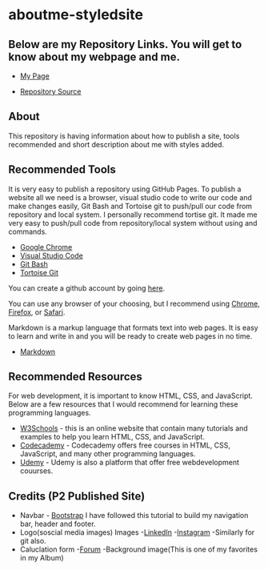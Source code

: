 # aboutme-styledsite

## Below are my Repository Links. You will get to know about my webpage and me.
* [My Page](https://suma-gitrep.github.io/about-me/)

* [Repository Source](https://github.com/suma-gitrep/about-me.git)

## About
This repository is having information about how to publish a site, tools recommended and short description about me with styles added.

## Recommended Tools
It is very easy to publish a repository using GitHub Pages. To publish a website all we need is a browser, visual studio code to write our code and make changes easily, Git Bash and Tortoise git to push/pull our code from repository and local system. I personally recommend tortise git. It made me very easy to push/pull code from repository/local system without using and commands.
* [Google Chrome](https://www.google.com/chrome/?brand=CHBD&gclid=Cj0KCQjw753rBRCVARIsANe3o460a2eQWalm9l07dAQtspcqNWSrGRG_e0Hgm7tJZyZiGTvYJOeIFHcaAq7KEALw_wcB&gclsrc=aw.ds)
* [Visual Studio Code](https://code.visualstudio.com/)
* [Git Bash](https://git-scm.com/downloads)
* [Tortoise Git](https://tortoisegit.org/)

You can create a github account by going [here](https://github.com/join).

You can use any browser of your choosing, but I recommend using [Chrome](https://www.google.com/chrome/), [Firefox](https://www.mozilla.org/en-US/firefox/), or [Safari](https://www.apple.com/safari/). 

Markdown is a markup language that formats text into web pages. It is easy to learn and write in and you will be ready to create web pages in no time. 
* [Markdown](https://www.markdownguide.org/basic-syntax)

## Recommended Resources
For web development, it is important to know HTML, CSS, and JavaScript. Below are a few resources that I would recommend for learning these programming languages.
- [W3Schools](https://www.w3schools.com/) - this is an online website that contain many tutorials and examples to help you learn HTML, CSS, and JavaScript.
- [Codecademy](https://www.codecademy.com/) - Codecademy offers free courses in HTML, CSS, JavaScript, and many other programming languages. 
- [Udemy](https://www.udemy.com/courses/development/web-development/) - Udemy is also a platform that offer free webdevelopment couurses.

## Credits (P2 Published Site)
- Navbar - [Bootstrap](https://websitesetup.org/bootstrap-tutorial-for-beginners/) I have followed this tutorial to build my navigation  bar, header and footer.
- Logo(soscial media images) Images 
-[LinkedIn](https://www.w3schools.com/icons/tryit.asp?filename=tryicons_fa-linkedin-square) 
-[Instagram](https://www.w3schools.com/icons/tryit.asp?filename=tryicons_fa-instagram)
-Similarly for git also.
- Caluclation form -[Forum](https://forum.tutorials7.com/1827/sum-numbers-with-html-form-and-js)
-Background image(This is one of my favorites in my Album)

